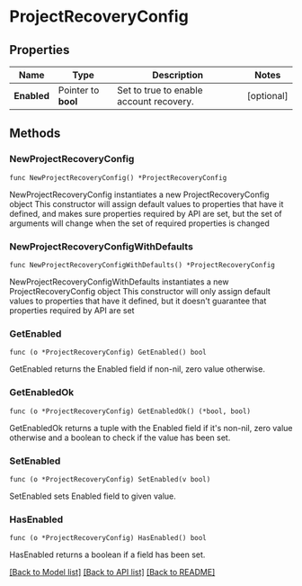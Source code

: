 # ProjectRecoveryConfig

## Properties

Name | Type | Description | Notes
------------ | ------------- | ------------- | -------------
**Enabled** | Pointer to **bool** | Set to true to enable account recovery. | [optional] 

## Methods

### NewProjectRecoveryConfig

`func NewProjectRecoveryConfig() *ProjectRecoveryConfig`

NewProjectRecoveryConfig instantiates a new ProjectRecoveryConfig object
This constructor will assign default values to properties that have it defined,
and makes sure properties required by API are set, but the set of arguments
will change when the set of required properties is changed

### NewProjectRecoveryConfigWithDefaults

`func NewProjectRecoveryConfigWithDefaults() *ProjectRecoveryConfig`

NewProjectRecoveryConfigWithDefaults instantiates a new ProjectRecoveryConfig object
This constructor will only assign default values to properties that have it defined,
but it doesn't guarantee that properties required by API are set

### GetEnabled

`func (o *ProjectRecoveryConfig) GetEnabled() bool`

GetEnabled returns the Enabled field if non-nil, zero value otherwise.

### GetEnabledOk

`func (o *ProjectRecoveryConfig) GetEnabledOk() (*bool, bool)`

GetEnabledOk returns a tuple with the Enabled field if it's non-nil, zero value otherwise
and a boolean to check if the value has been set.

### SetEnabled

`func (o *ProjectRecoveryConfig) SetEnabled(v bool)`

SetEnabled sets Enabled field to given value.

### HasEnabled

`func (o *ProjectRecoveryConfig) HasEnabled() bool`

HasEnabled returns a boolean if a field has been set.


[[Back to Model list]](../README.md#documentation-for-models) [[Back to API list]](../README.md#documentation-for-api-endpoints) [[Back to README]](../README.md)


